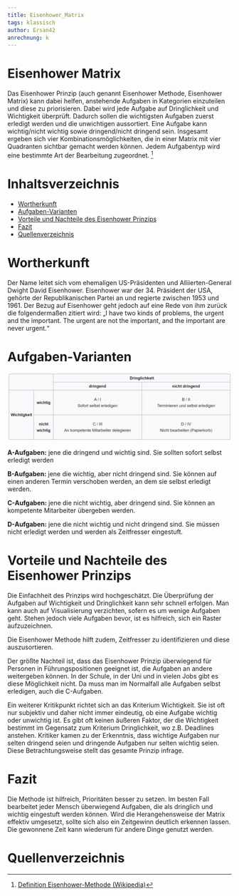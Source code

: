 ```yaml
---
title: Eisenhower_Matrix
tags: klassisch
author: Ersan42
anrechnung: k
---
```


# Eisenhower Matrix


Das Eisenhower Prinzip (auch genannt Eisenhower Methode, Eisenhower Matrix) kann dabei helfen, anstehende Aufgaben in Kategorien einzuteilen und diese zu priorisieren. Dabei wird jede Aufgabe auf Dringlichkeit und Wichtigkeit überprüft. Dadurch sollen die wichtigsten Aufgaben zuerst erledigt werden und die unwichtigen aussortiert. Eine Aufgabe kann wichtig/nicht wichtig sowie dringend/nicht dringend sein. Insgesamt ergeben sich vier Kombinationsmöglichkeiten, die in einer Matrix mit vier Quadranten sichtbar gemacht werden können. Jedem Aufgabentyp wird eine bestimmte Art der Bearbeitung zugeordnet. [^1]

# Inhaltsverzeichnis

* [Wortherkunft](#wortherkunft)
* [Aufgaben-Varianten](#aufgaben-varianten)
* [Vorteile und Nachteile des Eisenhower Prinzips](#vorteile-und-nachteile-des-eisenhower-prinzips)
* [Fazit](#fazit)
* [Quellenverzeichnis](#quellenverzeichnis)


# Wortherkunft

Der Name leitet sich vom ehemaligen US-Präsidenten und Alliierten-General Dwight David Eisenhower. Eisenhower war der 34. Präsident der USA, gehörte der Republikanischen Partei an und regierte zwischen 1953 und 1961. Der Bezug auf Eisenhower geht jedoch auf eine Rede von ihm zurück die folgendermaßen zitiert wird: „I have two kinds of problems, the urgent and the important. The urgent are not the important, and the important are never urgent.“

# Aufgaben-Varianten

![bild](Eisenhower_Matrix/EisenhowerMatrix.PNG "Eisenhower-Matrix")

**A-Aufgaben:** jene die dringend und wichtig sind. Sie sollten sofort selbst erledigt werden

**B-Aufgaben:** jene die wichtig, aber nicht dringend sind. Sie können auf einen anderen Termin verschoben werden, an dem sie selbst erledigt werden.

**C-Aufgaben:** jene die nicht wichtig, aber dringend sind. Sie können an kompetente Mitarbeiter übergeben werden.

**D-Aufgaben:** jene die nicht wichtig und nicht dringend sind. Sie müssen nicht erledigt werden und werden als Zeitfresser eingestuft.

# Vorteile und Nachteile des Eisenhower Prinzips

Die Einfachheit des Prinzips wird hochgeschätzt. Die Überprüfung der Aufgaben auf Wichtigkeit und Dringlichkeit kann sehr schnell erfolgen. Man kann auch auf Visualisierung verzichten, sofern es um wenige Aufgaben geht. Stehen jedoch viele Aufgaben bevor, ist es hilfreich, sich ein Raster aufzuzeichnen.

Die Eisenhower Methode hilft zudem, Zeitfresser zu identifizieren und diese auszusortieren.

Der größte Nachteil ist, dass das Eisenhower Prinzip überwiegend für Personen in Führungspositionen geeignet ist, die Aufgaben an andere weitergeben können. In der Schule, in der Uni und in vielen Jobs gibt es diese Möglichkeit nicht. Da muss man im Normalfall alle Aufgaben selbst erledigen, auch die C-Aufgaben.

Ein weiterer Kritikpunkt richtet sich an das Kriterium Wichtigkeit. Sie ist oft nur subjektiv und daher nicht immer eindeutig, ob eine Aufgabe wichtig oder unwichtig ist. Es gibt oft keinen äußeren Faktor, der die Wichtigkeit bestimmt im Gegensatz zum Kriterium Dringlichkeit, wo z.B. Deadlines anstehen.
Kritiker kamen zu der Erkenntnis, dass wichtige Aufgaben nur selten dringend seien und dringende Aufgaben nur selten wichtig seien.
Diese Betrachtungsweise stellt das gesamte Prinzip infrage.

# Fazit
Die Methode ist hilfreich, Prioritäten besser zu setzen.
Im besten Fall bearbeitet jeder Mensch überwiegend Aufgaben, die als dringlich und wichtig eingestuft werden können. Wird die Herangehensweise der Matrix effektiv umgesetzt, sollte sich also ein Zeitgewinn deutlich erkennen lassen. Die gewonnene Zeit kann wiederum für andere Dinge genutzt werden.

# Quellenverzeichnis

[^1]: [Definition Eisenhower-Methode (Wikipedia)](https://de.wikipedia.org/wiki/Eisenhower-Prinzip#cite_note-1)   
[^2]: 
